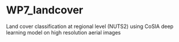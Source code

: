 # WP7_landcover
Land cover classification at regional level (NUTS2) using CoSIA deep learning model on high resolution aerial images
